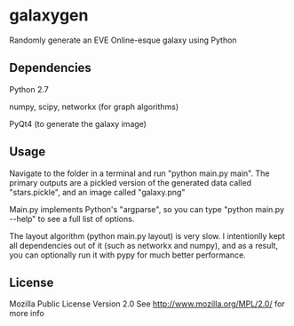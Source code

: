 galaxygen
=========

Randomly generate an EVE Online-esque galaxy using Python

Dependencies
-------------
Python 2.7

numpy, scipy, networkx (for graph algorithms)

PyQt4 (to generate the galaxy image)

Usage
-----
Navigate to the folder in a terminal and run "python main.py main". The primary outputs are a pickled version of the generated data called "stars.pickle", and an image called "galaxy.png"

Main.py implements Python's "argparse", so you can type "python main.py --help" to see a full list of options.

The layout algorithm (python main.py layout) is very slow. I intentionlly kept all dependencies out of it (such as networkx and numpy), and as a result, you can optionally run it with pypy for much better performance.

License
-------
Mozilla Public License Version 2.0
See http://www.mozilla.org/MPL/2.0/ for more info

